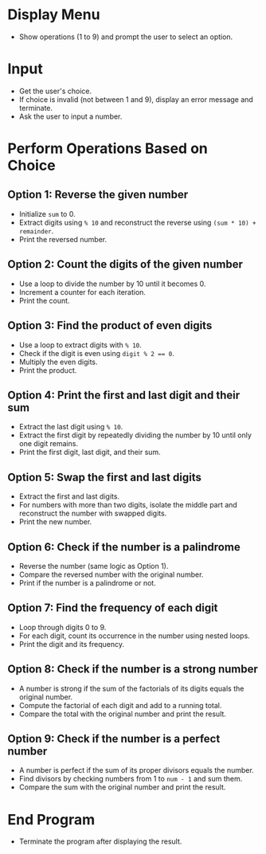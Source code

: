 # Display Menu
- Show operations (1 to 9) and prompt the user to select an option.

# Input 
- Get the user's choice.
- If choice is invalid (not between 1 and 9), display an error message and terminate.
- Ask the user to input a number.

# Perform Operations Based on Choice
## Option 1: Reverse the given number
- Initialize `sum` to 0.
- Extract digits using `% 10` and reconstruct the reverse using `(sum * 10) + remainder`.
- Print the reversed number.

## Option 2: Count the digits of the given number
- Use a loop to divide the number by 10 until it becomes 0.
- Increment a counter for each iteration.
- Print the count.

## Option 3: Find the product of even digits
- Use a loop to extract digits with `% 10`.
- Check if the digit is even using `digit % 2 == 0`.
- Multiply the even digits.
- Print the product.

## Option 4: Print the first and last digit and their sum
- Extract the last digit using `% 10`.
- Extract the first digit by repeatedly dividing the number by 10 until only one digit remains.
- Print the first digit, last digit, and their sum.

## Option 5: Swap the first and last digits
- Extract the first and last digits.
- For numbers with more than two digits, isolate the middle part and reconstruct the number with swapped digits.
- Print the new number.

## Option 6: Check if the number is a palindrome
- Reverse the number (same logic as Option 1).
- Compare the reversed number with the original number.
- Print if the number is a palindrome or not.

## Option 7: Find the frequency of each digit
- Loop through digits 0 to 9.
- For each digit, count its occurrence in the number using nested loops.
- Print the digit and its frequency.

## Option 8: Check if the number is a strong number
- A number is strong if the sum of the factorials of its digits equals the original number.
- Compute the factorial of each digit and add to a running total.
- Compare the total with the original number and print the result.

## Option 9: Check if the number is a perfect number
- A number is perfect if the sum of its proper divisors equals the number.
- Find divisors by checking numbers from 1 to `num - 1` and sum them.
- Compare the sum with the original number and print the result.

# End Program
- Terminate the program after displaying the result.
